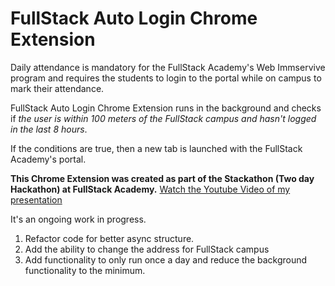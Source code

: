 # FullStack Auto Login Chrome Extension

Daily attendance is mandatory for the FullStack Academy's Web Immservive program and requires the students to login to the portal while on campus to mark their attendance.

FullStack Auto Login Chrome Extension runs in the background and checks if *the user is within 100 meters of the FullStack campus and hasn't logged in the last 8 hours*.

If the conditions are true, then a new tab is launched with the FullStack Academy's portal.

**This Chrome Extension was created as part of the Stackathon (Two day Hackathon) at FullStack Academy.**
[Watch the Youtube Video of my presentation](https://www.youtube.com/watch?v=oWWgHvx0l2k)

It's an ongoing work in progress.
  1. Refactor code for better async structure.
  2. Add the ability to change the address for FullStack campus
  3. Add functionality to only run once a day and reduce the background functionality to the minimum.


